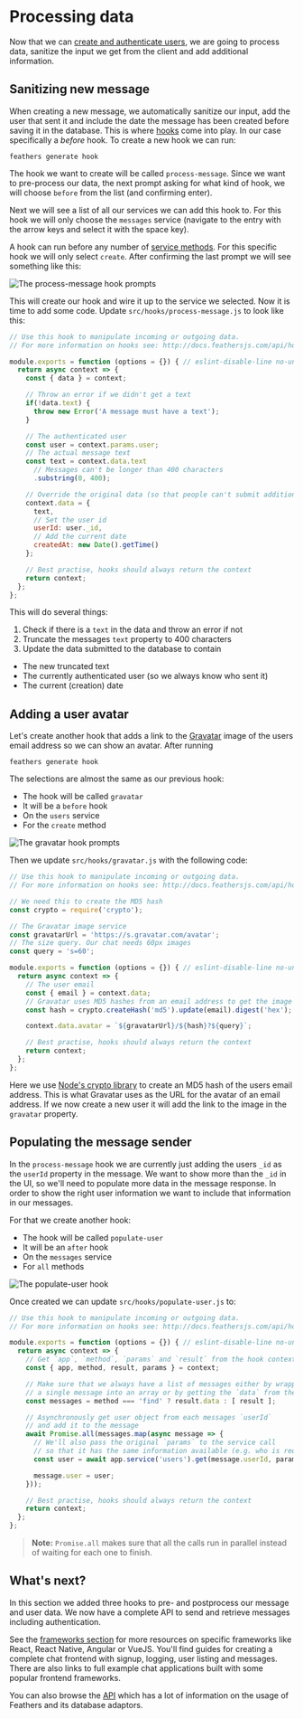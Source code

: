 # Processing data

Now that we can [create and authenticate users](./authentication.md), we are going to process data, sanitize the input we get from the client and add additional information.

## Sanitizing new message

When creating a new message, we automatically sanitize our input, add the user that sent it and include the date the message has been created before saving it in the database. This is where [hooks](../basics/hooks.md) come into play. In our case specifically a *before* hook. To create a new hook we can run:

```
feathers generate hook
```

The hook we want to create will be called `process-message`. Since we want to pre-process our data, the next prompt asking for what kind of hook, we will choose `before` from the list (and confirming enter).

Next we will see a list of all our services we can add this hook to. For this hook we will only choose the `messages` service (navigate to the entry with the arrow keys and select it with the space key).

A hook can run before any number of [service methods](../../api/services.md). For this specific hook we will only select `create`. After confirming the last prompt we will see something like this:

![The process-message hook prompts](./assets/process-message.png)

This will create our hook and wire it up to the service we selected. Now it is time to add some code. Update `src/hooks/process-message.js` to look like this:

```js
// Use this hook to manipulate incoming or outgoing data.
// For more information on hooks see: http://docs.feathersjs.com/api/hooks.html

module.exports = function (options = {}) { // eslint-disable-line no-unused-vars
  return async context => {
    const { data } = context;

    // Throw an error if we didn't get a text
    if(!data.text) {
      throw new Error('A message must have a text');
    }

    // The authenticated user
    const user = context.params.user;
    // The actual message text
    const text = context.data.text
      // Messages can't be longer than 400 characters
      .substring(0, 400);

    // Override the original data (so that people can't submit additional stuff)
    context.data = {
      text,
      // Set the user id
      userId: user._id,
      // Add the current date
      createdAt: new Date().getTime()
    };

    // Best practise, hooks should always return the context
    return context;
  };
};
```

This will do several things:

1. Check if there is a `text` in the data and throw an error if not
2. Truncate the messages `text` property to 400 characters
3. Update the data submitted to the database to contain
  - The new truncated text
  - The currently authenticated user (so we always know who sent it)
  - The current (creation) date 

## Adding a user avatar

Let's create another hook that adds a link to the [Gravatar](http://en.gravatar.com/) image of the users email address so we can show an avatar. After running

```
feathers generate hook
```

The selections are almost the same as our previous hook:

- The hook will be called `gravatar`
- It will be a `before` hook
- On the `users` service
- For the `create` method

![The gravatar hook prompts](./assets/gravatar.png)

Then we update `src/hooks/gravatar.js` with the following code:

```js
// Use this hook to manipulate incoming or outgoing data.
// For more information on hooks see: http://docs.feathersjs.com/api/hooks.html

// We need this to create the MD5 hash
const crypto = require('crypto');

// The Gravatar image service
const gravatarUrl = 'https://s.gravatar.com/avatar';
// The size query. Our chat needs 60px images
const query = 's=60';

module.exports = function (options = {}) { // eslint-disable-line no-unused-vars
  return async context => {
    // The user email
    const { email } = context.data;
    // Gravatar uses MD5 hashes from an email address to get the image
    const hash = crypto.createHash('md5').update(email).digest('hex');

    context.data.avatar = `${gravatarUrl}/${hash}?${query}`;

    // Best practise, hooks should always return the context
    return context;
  };
};
```

Here we use [Node's crypto library](https://nodejs.org/api/crypto.html) to create an MD5 hash of the users email address. This is what Gravatar uses as the URL for the avatar of an email address. If we now create a new user it will add the link to the image in the `gravatar` property.

## Populating the message sender

In the `process-message` hook we are currently just adding the users `_id` as the `userId` property in the message. We want to show more than the `_id` in the UI, so we'll need to populate more data in the message response. In order to show the right user information we want to include that information in our messages.

For that we create another hook:

- The hook will be called `populate-user`
- It will be an `after` hook
- On the `messages` service
- For `all` methods

![The populate-user hook](./assets/populate-user.png)

Once created we can update `src/hooks/populate-user.js` to:

```js
// Use this hook to manipulate incoming or outgoing data.
// For more information on hooks see: http://docs.feathersjs.com/api/hooks.html

module.exports = function (options = {}) { // eslint-disable-line no-unused-vars
  return async context => {
    // Get `app`, `method`, `params` and `result` from the hook context
    const { app, method, result, params } = context;

    // Make sure that we always have a list of messages either by wrapping
    // a single message into an array or by getting the `data` from the `find` method result
    const messages = method === 'find' ? result.data : [ result ];

    // Asynchronously get user object from each messages `userId`
    // and add it to the message
    await Promise.all(messages.map(async message => {
      // We'll also pass the original `params` to the service call
      // so that it has the same information available (e.g. who is requesting it)
      const user = await app.service('users').get(message.userId, params);

      message.user = user;
    }));

    // Best practise, hooks should always return the context
    return context;
  };
};
```

> __Note:__ `Promise.all` makes sure that all the calls run in parallel instead of waiting for each one to finish.

## What's next?

In this section we added three hooks to pre- and postprocess our message and user data. We now have a complete API to send and retrieve messages including authentication.

See the [frameworks section](../frameworks/readme.md) for more resources on specific frameworks like React, React Native, Angular or VueJS.  You'll find guides for creating a complete chat frontend with signup, logging, user listing and messages.  There are also links to full example chat applications built with some popular frontend frameworks.

You can also browse the [API](../../api/readme.md) which has a lot of information on the usage of Feathers and its database adaptors.
